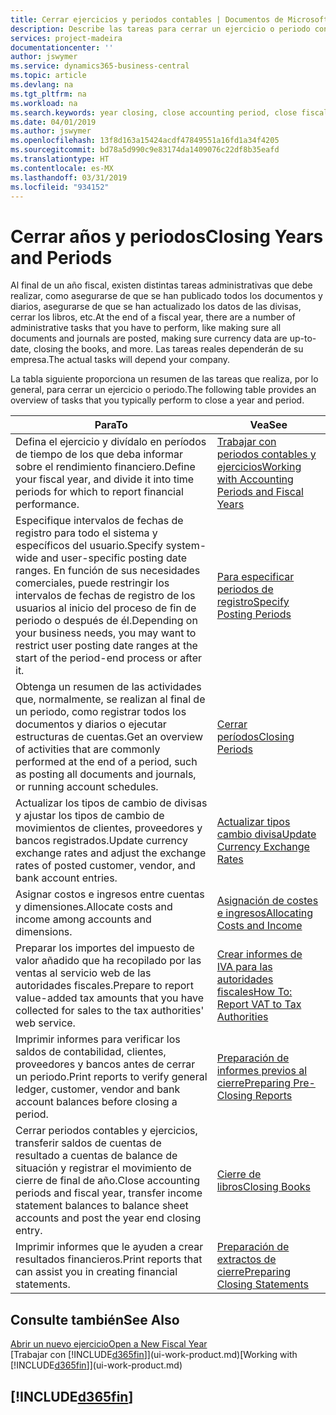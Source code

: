 ```yaml
---
title: Cerrar ejercicios y periodos contables | Documentos de Microsoft
description: Describe las tareas para cerrar un ejercicio o periodo contable, por ejemplo, asegurarse de que se ha registrado los documentos y los diarios, y comprobar los saldos bancarios.
services: project-madeira
documentationcenter: ''
author: jswymer
ms.service: dynamics365-business-central
ms.topic: article
ms.devlang: na
ms.tgt_pltfrm: na
ms.workload: na
ms.search.keywords: year closing, close accounting period, close fiscal year, bank account detailed trial balance
ms.date: 04/01/2019
ms.author: jswymer
ms.openlocfilehash: 13f8d163a15424acdf47849551a16fd1a34f4205
ms.sourcegitcommit: bd78a5d990c9e83174da1409076c22df8b35eafd
ms.translationtype: HT
ms.contentlocale: es-MX
ms.lasthandoff: 03/31/2019
ms.locfileid: "934152"
---
```

# <a name="closing-years-and-periods"></a><span data-ttu-id="481c7-103">Cerrar años y periodos</span><span class="sxs-lookup"><span data-stu-id="481c7-103">Closing Years and Periods</span></span>
<span data-ttu-id="481c7-104">Al final de un año fiscal, existen distintas tareas administrativas que debe realizar, como asegurarse de que se han publicado todos los documentos y diarios, asegurarse de que se han actualizado los datos de las divisas, cerrar los libros, etc.</span><span class="sxs-lookup"><span data-stu-id="481c7-104">At the end of a fiscal year, there are a number of administrative tasks that you have to perform, like making sure all documents and journals are posted, making sure currency data are up-to-date, closing the books, and more.</span></span> <span data-ttu-id="481c7-105">Las tareas reales dependerán de su empresa.</span><span class="sxs-lookup"><span data-stu-id="481c7-105">The actual tasks will depend your company.</span></span>

<span data-ttu-id="481c7-106">La tabla siguiente proporciona un resumen de las tareas que realiza, por lo general, para cerrar un ejercicio o periodo.</span><span class="sxs-lookup"><span data-stu-id="481c7-106">The following table provides an overview of tasks that you typically perform to close a year and period.</span></span>

| <span data-ttu-id="481c7-107">Para</span><span class="sxs-lookup"><span data-stu-id="481c7-107">To</span></span> | <span data-ttu-id="481c7-108">Vea</span><span class="sxs-lookup"><span data-stu-id="481c7-108">See</span></span> |
| --- | --- |
| <span data-ttu-id="481c7-109">Defina el ejercicio y divídalo en períodos de tiempo de los que deba informar sobre el rendimiento financiero.</span><span class="sxs-lookup"><span data-stu-id="481c7-109">Define your fiscal year, and divide it into time periods for which to report financial performance.</span></span> | [<span data-ttu-id="481c7-110">Trabajar con periodos contables y ejercicios</span><span class="sxs-lookup"><span data-stu-id="481c7-110">Working with Accounting Periods and Fiscal Years</span></span>](finance-accounting-periods-and-fiscal-years.md)|
| <span data-ttu-id="481c7-111">Especifique intervalos de fechas de registro para todo el sistema y específicos del usuario.</span><span class="sxs-lookup"><span data-stu-id="481c7-111">Specify system-wide and user-specific posting date ranges.</span></span> <span data-ttu-id="481c7-112">En función de sus necesidades comerciales, puede restringir los intervalos de fechas de registro de los usuarios al inicio del proceso de fin de periodo o después de él.</span><span class="sxs-lookup"><span data-stu-id="481c7-112">Depending on your business needs, you may want to restrict user posting date ranges at the start of the period-end process or after it.</span></span> |[<span data-ttu-id="481c7-113">Para especificar periodos de registro</span><span class="sxs-lookup"><span data-stu-id="481c7-113">Specify Posting Periods</span></span>](finance-how-specify-posting-periods.md) |
| <span data-ttu-id="481c7-114">Obtenga un resumen de las actividades que, normalmente, se realizan al final de un periodo, como registrar todos los documentos y diarios o ejecutar estructuras de cuentas.</span><span class="sxs-lookup"><span data-stu-id="481c7-114">Get an overview of activities that are commonly performed at the end of a period, such as posting all documents and journals, or running account schedules.</span></span> |[<span data-ttu-id="481c7-115">Cerrar períodos</span><span class="sxs-lookup"><span data-stu-id="481c7-115">Closing Periods</span></span>](year-how-complete-period-end-processes.md) |
| <span data-ttu-id="481c7-116">Actualizar los tipos de cambio de divisas y ajustar los tipos de cambio de movimientos de clientes, proveedores y bancos registrados.</span><span class="sxs-lookup"><span data-stu-id="481c7-116">Update currency exchange rates and adjust the exchange rates of posted customer, vendor, and bank account entries.</span></span> |[<span data-ttu-id="481c7-117">Actualizar tipos cambio divisa</span><span class="sxs-lookup"><span data-stu-id="481c7-117">Update Currency Exchange Rates</span></span>](finance-how-update-currencies.md) |
| <span data-ttu-id="481c7-118">Asignar costos e ingresos entre cuentas y dimensiones.</span><span class="sxs-lookup"><span data-stu-id="481c7-118">Allocate costs and income among accounts and dimensions.</span></span> |[<span data-ttu-id="481c7-119">Asignación de costes e ingresos</span><span class="sxs-lookup"><span data-stu-id="481c7-119">Allocating Costs and Income</span></span>](year-allocate-costs-income.md) |
| <span data-ttu-id="481c7-120">Preparar los importes del impuesto de valor añadido que ha recopilado por las ventas al servicio web de las autoridades fiscales.</span><span class="sxs-lookup"><span data-stu-id="481c7-120">Prepare to report value-added tax amounts that you have collected for sales to the tax authorities' web service.</span></span> |[<span data-ttu-id="481c7-121">Crear informes de IVA para las autoridades fiscales</span><span class="sxs-lookup"><span data-stu-id="481c7-121">How To: Report VAT to Tax Authorities</span></span>](finance-how-report-vat.md)|
| <span data-ttu-id="481c7-122">Imprimir informes para verificar los saldos de contabilidad, clientes, proveedores y bancos antes de cerrar un periodo.</span><span class="sxs-lookup"><span data-stu-id="481c7-122">Print reports to verify general ledger, customer, vendor and bank account balances before closing a period.</span></span> |[<span data-ttu-id="481c7-123">Preparación de informes previos al cierre</span><span class="sxs-lookup"><span data-stu-id="481c7-123">Preparing Pre-Closing Reports</span></span>](year-prepare-preclose-reports.md) |
| <span data-ttu-id="481c7-124">Cerrar periodos contables y ejercicios, transferir saldos de cuentas de resultado a cuentas de balance de situación y registrar el movimiento de cierre de final de año.</span><span class="sxs-lookup"><span data-stu-id="481c7-124">Close accounting periods and fiscal year, transfer income statement balances to balance sheet accounts and post the year end closing entry.</span></span> |[<span data-ttu-id="481c7-125">Cierre de libros</span><span class="sxs-lookup"><span data-stu-id="481c7-125">Closing Books</span></span>](year-close-books.md) |
| <span data-ttu-id="481c7-126">Imprimir informes que le ayuden a crear resultados financieros.</span><span class="sxs-lookup"><span data-stu-id="481c7-126">Print reports that can assist you in creating financial statements.</span></span> |[<span data-ttu-id="481c7-127">Preparación de extractos de cierre</span><span class="sxs-lookup"><span data-stu-id="481c7-127">Preparing Closing Statements</span></span>](year-prepare-close-statement.md) |

## <a name="see-also"></a><span data-ttu-id="481c7-128">Consulte también</span><span class="sxs-lookup"><span data-stu-id="481c7-128">See Also</span></span>
[<span data-ttu-id="481c7-129">Abrir un nuevo ejercicio</span><span class="sxs-lookup"><span data-stu-id="481c7-129">Open a New Fiscal Year</span></span>](finance-how-open-new-fiscal-year.md)  
<span data-ttu-id="481c7-130">[Trabajar con [!INCLUDE[d365fin](includes/d365fin_md.md)]](ui-work-product.md)</span><span class="sxs-lookup"><span data-stu-id="481c7-130">[Working with [!INCLUDE[d365fin](includes/d365fin_md.md)]](ui-work-product.md)</span></span>

## [!INCLUDE[d365fin](includes/free_trial_md.md)]  
 
